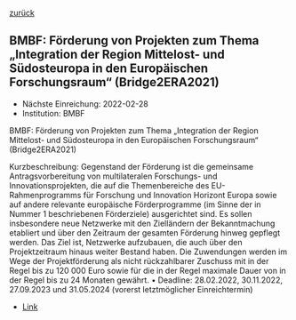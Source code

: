 [zurück](/funding/)

## BMBF: Förderung von Projekten zum Thema „Integration der Region Mittelost- und Südosteuropa in den Europäischen Forschungsraum“ (Bridge2ERA2021)

* Nächste Einreichung: 2022-02-28
* Institution: BMBF

BMBF: Förderung von Projekten zum Thema „Integration der Region Mittelost- und Südosteuropa in den Europäischen Forschungsraum“ (Bridge2ERA2021)

Kurzbeschreibung: Gegenstand der Förderung ist die gemeinsame Antragsvorbereitung von multilateralen Forschungs- und Innovationsprojekten, die auf die Themenbereiche des EU-Rahmenprogramms für Forschung und Innovation Horizont Europa sowie auf andere relevante europäische Förderprogramme (im Sinne der in Nummer 1 beschriebenen Förderziele) ausgerichtet sind. Es sollen insbesondere neue Netzwerke mit den Zielländern der Bekanntmachung etabliert und über den Zeitraum der gesamten Förderung hinweg gepflegt werden. Das Ziel ist, Netzwerke aufzubauen, die auch über den Projektzeitraum hinaus weiter Bestand haben. Die Zuwendungen werden im Wege der Projektförderung als nicht rückzahlbarer Zuschuss mit in der Regel bis zu 120 000 Euro sowie für die in der Regel maximale Dauer von in der Regel bis zu 24 Monaten gewährt.
• Deadline: 28.02.2022, 30.11.2022, 27.09.2023 und 31.05.2024 (vorerst letztmöglicher Einreichtermin)

* [Link](https://www.bmbf.de/bmbf/shareddocs/bekanntmachungen/de/2021/10/2021-10-18-Bekanntmachung-Bridge2ERA2021.html)